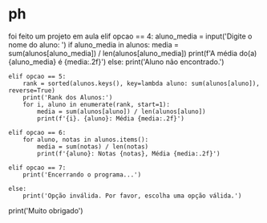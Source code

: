 # ph
foi feito um projeto em aula
    elif opcao == 4:
        aluno_media = input('Digite o nome do aluno: ')
        if aluno_media in alunos:
            media = sum(alunos[aluno_media]) / len(alunos[aluno_media])
            print(f'A média do(a) {aluno_media} é {media:.2f}')
        else:
            print('Aluno não encontrado.')

    elif opcao == 5:
        rank = sorted(alunos.keys(), key=lambda aluno: sum(alunos[aluno]), reverse=True)
        print('Rank dos Alunos:')
        for i, aluno in enumerate(rank, start=1):
            media = sum(alunos[aluno]) / len(alunos[aluno])
            print(f'{i}. {aluno}: Média {media:.2f}')

    elif opcao == 6:
        for aluno, notas in alunos.items():
            media = sum(notas) / len(notas)
            print(f'{aluno}: Notas {notas}, Média {media:.2f}')

    elif opcao == 7:
        print('Encerrando o programa...')

    else:
        print('Opção inválida. Por favor, escolha uma opção válida.')

print('Muito obrigado')
